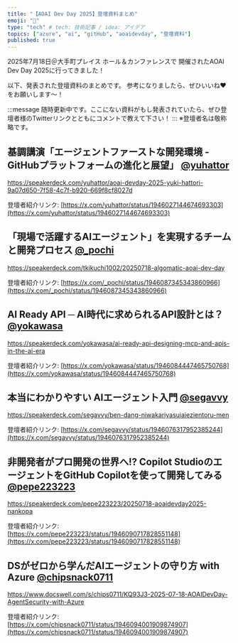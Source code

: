 ```yaml
---
title: "【AOAI Dev Day 2025】登壇資料まとめ"
emoji: "📣"
type: "tech" # tech: 技術記事 / idea: アイデア
topics: ["azure", "ai", "gitHub", "aoaidevday", "登壇資料"]
published: true
---
```


2025年7月18日＠大手町プレイス ホール＆カンファレンスで
開催されたAOAI Dev Day 2025に行ってきました！

以下、発表された登壇資料のまとめです。
参考になりましたら、ぜひいいね❤️をお願いします〜！

:::message
随時更新中です。ここにない資料がもし発表されていたら、ぜひ登壇者様のTwitterリンクとともにコメントで教えて下さい！
:::
※登壇者名は敬称略です。


## 基調講演「エージェントファーストな開発環境 - GitHubプラットフォームの進化と展望」  [@yuhattor](https://x.com/yuhattor)

https://speakerdeck.com/yuhattor/aoai-devday-2025-yuki-hattori-9a07d650-7f58-4c7f-b920-669f8cf8027d

登壇者紹介リンク: [https://x.com/yuhattor/status/1946027144674693303](https://x.com/yuhattor/status/1946027144674693303)



## 「現場で活躍するAIエージェント」を実現するチームと開発プロセス  [@_pochi](https://x.com/_pochi)

https://speakerdeck.com/tkikuchi1002/20250718-algomatic-aoai-dev-day

登壇者紹介リンク: [https://x.com/_pochi/status/1946087345343860966](https://x.com/_pochi/status/1946087345343860966)



## AI Ready API ─ AI時代に求められるAPI設計とは？  [@yokawasa](https://x.com/yokawasa)

https://speakerdeck.com/yokawasa/ai-ready-api-designing-mcp-and-apis-in-the-ai-era

登壇者紹介リンク: [https://x.com/yokawasa/status/1946084447465750768](https://x.com/yokawasa/status/1946084447465750768)



## 本当にわかりやすい AIエージェント入門  [@segavvy](https://x.com/segavvy)

https://speakerdeck.com/segavvy/ben-dang-niwakariyasuiaiezientoru-men

登壇者紹介リンク: [https://x.com/segavvy/status/1946076317952385244](https://x.com/segavvy/status/1946076317952385244)


## 非開発者がプロ開発の世界へ!? Copilot StudioのエージェントをGitHub Copilotを使って開発してみる [@pepe223223](https://x.com/pepe223223)

https://speakerdeck.com/pepe223223/20250718-aoaidevday2025-nankopa

登壇者紹介リンク: [https://x.com/pepe223223/status/1946090717828551148](https://x.com/pepe223223/status/1946090717828551148)



## DSがゼロから学んだAIエージェントの守り方 with Azure [@chipsnack0711](https://x.com/chipsnack0711)

https://www.docswell.com/s/chips0711/KQ93J3-2025-07-18-AOAIDevDay-AgentSecurity-with-Azure

登壇者紹介リンク: [https://x.com/chipsnack0711/status/1946094001909874907](https://x.com/chipsnack0711/status/1946094001909874907)


